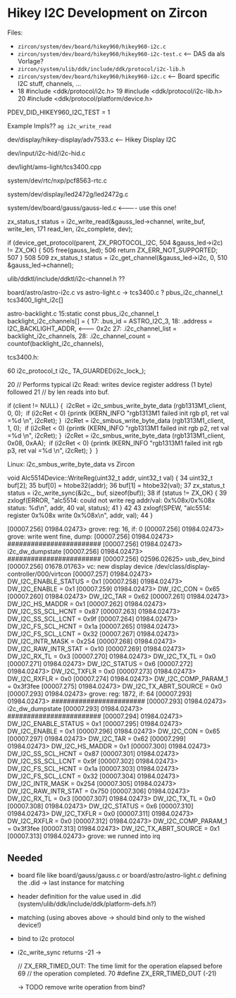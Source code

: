 # Hikey I2C Development on Zircon



Files: 

- `zircon/system/dev/board/hikey960/hikey960-i2c.c`
- `zircon/system/dev/board/hikey960/hikey960-i2c-test.c`     <-- DAS da als Vorlage?
- `zircon/system/ulib/ddk/include/ddk/protocol/i2c-lib.h`
- `zircon/system/dev/board/hikey960/hikey960-i2c.c`               <-- Board specific I2C stuff, channels, ...
-  18 #include <ddk/protocol/i2c.h>
   19 #include <ddk/protocol/i2c-lib.h>
   20 #include <ddk/protocol/platform/device.h>

PDEV_DID_HIKEY960_I2C_TEST = 1 



Example Impls??    `ag i2c_write_read`

dev/display/hikey-display/adv7533.c                                                <-- Hikey Display I2C

dev/input/i2c-hid/i2c-hid.c

dev/light/ams-light/tcs3400.cpp

system/dev/rtc/nxp/pcf8563-rtc.c

system/dev/display/led2472g/led2472g.c

system/dev/board/gauss/gauss-led.c 		<---- use this one!

 zx_status_t status = i2c_write_read(&gauss_led->channel, write_buf, write_len,
171                                       read_len, i2c_complete, dev);

 if (device_get_protocol(parent, ZX_PROTOCOL_I2C,
504                             &gauss_led->i2c) != ZX_OK) {
505         free(gauss_led);
506         return ZX_ERR_NOT_SUPPORTED;
507     }
508 
509     zx_status_t status = i2c_get_channel(&gauss_led->i2c, 0,
510                                          &gauss_led->channel);



ulib/ddktl/include/ddktl/i2c-channel.h ??



board/astro/astro-i2c.c vs astro-light.c     -> tcs3400.c ? pbus_i2c_channel_t tcs3400_light_i2c[]

astro-backlight.c
15:static const pbus_i2c_channel_t backlight_i2c_channels[] = {
17:        .bus_id = ASTRO_I2C_3,
18:        .address = I2C_BACKLIGHT_ADDR,              <--- 0x2c
27:    .i2c_channel_list = backlight_i2c_channels,
28:    .i2c_channel_count = countof(backlight_i2c_channels),



tcs3400.h:

60     i2c_protocol_t i2c_ TA_GUARDED(i2c_lock_);





 20     // Performs typical i2c Read: writes device register address (1 byte) followed
 21     // by len reads into buf.



if (client != NULL) {
​		i2cRet = i2c_smbus_write_byte_data (rgb1313M1_client, 0, 0);
​	        if (i2cRet < 0) {printk (KERN_INFO "rgb1313M1 failed init rgb p1, ret val =%d \n", i2cRet); }
​       		i2cRet = i2c_smbus_write_byte_data (rgb1313M1_client, 1, 0);
​        	if (i2cRet < 0) {printk (KERN_INFO "rgb1313M1 failed init rgb p2, ret val =%d \n", i2cRet); }
​        	i2cRet = i2c_smbus_write_byte_data (rgb1313M1_client, 0x08, 0xAA);
​	       	if (i2cRet < 0) {printk (KERN_INFO "rgb1313M1 failed init rgb p3, ret val =%d \n", i2cRet); }
​	}



Linux: i2c_smbus_write_byte_data vs Zircon



void Alc5514Device::WriteReg(uint32_t addr, uint32_t val) {
 34     uint32_t buf[2];
 35     buf[0] = htobe32(addr);
 36     buf[1] = htobe32(val);
 37     zx_status_t status = i2c_write_sync(&i2c_, buf, sizeof(buf));
 38     if (status != ZX_OK) {
 39         zxlogf(ERROR, "alc5514: could not write reg addr/val: 0x%08x/0x%08x status: %d\n", addr,
 40                val, status);
 41     }
 42 
 43     zxlogf(SPEW, "alc5514: register 0x%08x write 0x%08x\n", addr, val);
 44 }





[00007.256] 01984.02473> grove: reg: 16, if: 0
[00007.256] 01984.02473> grove: write went fine, dump:
[00007.256] 01984.02473> ########################
[00007.256] 01984.02473> i2c_dw_dumpstate
[00007.256] 01984.02473> ########################
[00007.256] 02596.02625> usb_dev_bind
[00007.256] 01678.01763> vc: new display device /dev/class/display-controller/000/virtcon
[00007.257] 01984.02473> DW_I2C_ENABLE_STATUS = 0x1
[00007.258] 01984.02473> DW_I2C_ENABLE = 0x1
[00007.259] 01984.02473> DW_I2C_CON = 0x65
[00007.260] 01984.02473> DW_I2C_TAR = 0x62
[00007.261] 01984.02473> DW_I2C_HS_MADDR = 0x1
[00007.262] 01984.02473> DW_I2C_SS_SCL_HCNT = 0x87
[00007.263] 01984.02473> DW_I2C_SS_SCL_LCNT = 0x9f
[00007.264] 01984.02473> DW_I2C_FS_SCL_HCNT = 0x1a
[00007.265] 01984.02473> DW_I2C_FS_SCL_LCNT = 0x32
[00007.267] 01984.02473> DW_I2C_INTR_MASK = 0x254
[00007.268] 01984.02473> DW_I2C_RAW_INTR_STAT = 0x10
[00007.269] 01984.02473> DW_I2C_RX_TL = 0x3
[00007.270] 01984.02473> DW_I2C_TX_TL = 0x0
[00007.271] 01984.02473> DW_I2C_STATUS = 0x6
[00007.272] 01984.02473> DW_I2C_TXFLR = 0x0
[00007.273] 01984.02473> DW_I2C_RXFLR = 0x0
[00007.274] 01984.02473> DW_I2C_COMP_PARAM_1 = 0x3f3fee
[00007.275] 01984.02473> DW_I2C_TX_ABRT_SOURCE = 0x0
[00007.293] 01984.02473> grove: reg: 1872, if: 64
[00007.293] 01984.02473> ########################
[00007.293] 01984.02473> i2c_dw_dumpstate
[00007.293] 01984.02473> ########################
[00007.294] 01984.02473> DW_I2C_ENABLE_STATUS = 0x1
[00007.295] 01984.02473> DW_I2C_ENABLE = 0x1
[00007.296] 01984.02473> DW_I2C_CON = 0x65
[00007.297] 01984.02473> DW_I2C_TAR = 0x62
[00007.299] 01984.02473> DW_I2C_HS_MADDR = 0x1
[00007.300] 01984.02473> DW_I2C_SS_SCL_HCNT = 0x87
[00007.301] 01984.02473> DW_I2C_SS_SCL_LCNT = 0x9f
[00007.302] 01984.02473> DW_I2C_FS_SCL_HCNT = 0x1a
[00007.303] 01984.02473> DW_I2C_FS_SCL_LCNT = 0x32
[00007.304] 01984.02473> DW_I2C_INTR_MASK = 0x254
[00007.305] 01984.02473> DW_I2C_RAW_INTR_STAT = 0x750
[00007.306] 01984.02473> DW_I2C_RX_TL = 0x3
[00007.307] 01984.02473> DW_I2C_TX_TL = 0x0
[00007.308] 01984.02473> DW_I2C_STATUS = 0x6
[00007.310] 01984.02473> DW_I2C_TXFLR = 0x0
[00007.311] 01984.02473> DW_I2C_RXFLR = 0x0
[00007.312] 01984.02473> DW_I2C_COMP_PARAM_1 = 0x3f3fee
[00007.313] 01984.02473> DW_I2C_TX_ABRT_SOURCE = 0x1
[00007.313] 01984.02473> grove: we runned into irq



## Needed

- board file like board/gauss/gauss.c or board/astro/astro-light.c  defining the .did  -> last instance for matching
- header definition for the value used in .did (system/ulib/ddk/include/ddk/platform-defs.h?)
- matching (using aboves above -> should bind only to the wished device!)
- bind to i2c protocol



- i2c_write_sync returns -21 -> 

  // ZX_ERR_TIMED_OUT: The time limit for the operation elapsed before
   69 // the operation completed.
   70 #define ZX_ERR_TIMED_OUT (-21)

  -> TODO remove write operation from bind?